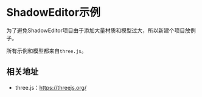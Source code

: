 # ShadowEditor示例

为了避免ShadowEditor项目由于添加大量材质和模型过大，所以新建个项目放例子。

所有示例和模型都来自`three.js`。

## 相关地址

* three.js：https://threejs.org/
